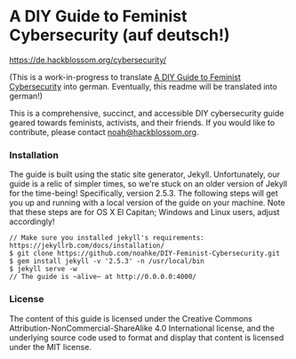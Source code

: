 # A DIY Guide to Feminist Cybersecurity (auf deutsch!)

https://de.hackblossom.org/cybersecurity/

(This is a work-in-progress to translate <a href="https://github.com/HACK-BLOSSOM/DIY-Feminist-Cybersecurity">A DIY Guide to Feminist Cybersecurity</a> into german. Eventually, this readme will be translated into german!)

This is a comprehensive, succinct, and accessible DIY cybersecurity guide geared towards feminists, activists, and their friends. If you would like to contribute, please contact <a href="mailto:noah@hackblossom.org" target="_top">noah@hackblossom.org</a>.

### Installation
The guide is built using the static site generator, Jekyll. Unfortunately, our guide is a relic of simpler times, so we're stuck on an older version of Jekyll for the time-being! Specifically, version 2.5.3. The following steps will get you up and running with a local version of the guide on your machine. Note that these steps are for OS X El Capitan; Windows and Linux users, adjust accordingly!

```
// Make sure you installed jekyll's requirements: https://jekyllrb.com/docs/installation/
$ git clone https://github.com/noahke/DIY-Feminist-Cybersecurity.git
$ gem install jekyll -v '2.5.3' -n /usr/local/bin
$ jekyll serve -w
// The guide is ~alive~ at http://0.0.0.0:4000/
```

### License
The content of this guide is licensed under the Creative Commons Attribution-NonCommercial-ShareAlike 4.0 International license, and the underlying source code used to format and display that content is licensed under the MIT license.
